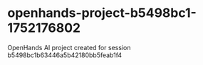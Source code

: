 # openhands-project-b5498bc1-1752176802
OpenHands AI project created for session b5498bc1b63446a5b42180bb5feab1f4
